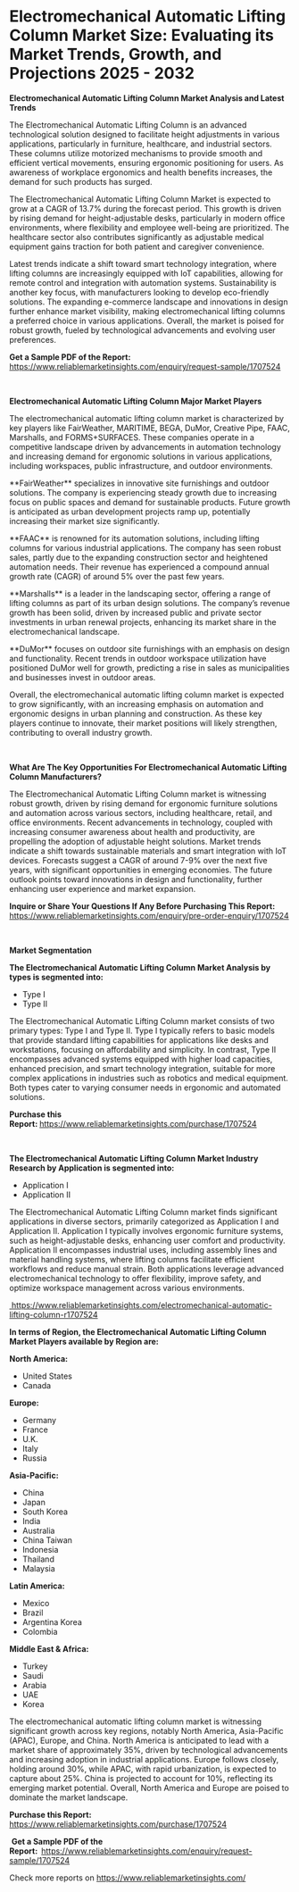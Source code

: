 <p><h1>Electromechanical Automatic Lifting Column Market Size: Evaluating its Market Trends, Growth, and Projections 2025 - 2032</h1></p><p><strong>Electromechanical Automatic Lifting Column Market Analysis and Latest Trends</strong></p>
<p><p>The Electromechanical Automatic Lifting Column is an advanced technological solution designed to facilitate height adjustments in various applications, particularly in furniture, healthcare, and industrial sectors. These columns utilize motorized mechanisms to provide smooth and efficient vertical movements, ensuring ergonomic positioning for users. As awareness of workplace ergonomics and health benefits increases, the demand for such products has surged.</p><p>The Electromechanical Automatic Lifting Column Market is expected to grow at a CAGR of 13.7% during the forecast period. This growth is driven by rising demand for height-adjustable desks, particularly in modern office environments, where flexibility and employee well-being are prioritized. The healthcare sector also contributes significantly as adjustable medical equipment gains traction for both patient and caregiver convenience.</p><p>Latest trends indicate a shift toward smart technology integration, where lifting columns are increasingly equipped with IoT capabilities, allowing for remote control and integration with automation systems. Sustainability is another key focus, with manufacturers looking to develop eco-friendly solutions. The expanding e-commerce landscape and innovations in design further enhance market visibility, making electromechanical lifting columns a preferred choice in various applications. Overall, the market is poised for robust growth, fueled by technological advancements and evolving user preferences.</p></p>
<p><strong>Get a Sample PDF of the Report:&nbsp;</strong> <a href="https://www.reliablemarketinsights.com/enquiry/request-sample/1707524?utm_campaign=3037&utm_medium=2&utm_source=Github&utm_content=ia&utm_term=25032025&utm_id=electromechanical-automatic-lifting-column">https://www.reliablemarketinsights.com/enquiry/request-sample/1707524</a></p>
<p>&nbsp;</p>
<p><strong>Electromechanical Automatic Lifting Column Major Market Players</strong></p>
<p><p>The electromechanical automatic lifting column market is characterized by key players like FairWeather, MARITIME, BEGA, DuMor, Creative Pipe, FAAC, Marshalls, and FORMS+SURFACES. These companies operate in a competitive landscape driven by advancements in automation technology and increasing demand for ergonomic solutions in various applications, including workspaces, public infrastructure, and outdoor environments.</p><p>**FairWeather** specializes in innovative site furnishings and outdoor solutions. The company is experiencing steady growth due to increasing focus on public spaces and demand for sustainable products. Future growth is anticipated as urban development projects ramp up, potentially increasing their market size significantly.</p><p>**FAAC** is renowned for its automation solutions, including lifting columns for various industrial applications. The company has seen robust sales, partly due to the expanding construction sector and heightened automation needs. Their revenue has experienced a compound annual growth rate (CAGR) of around 5% over the past few years.</p><p>**Marshalls** is a leader in the landscaping sector, offering a range of lifting columns as part of its urban design solutions. The company’s revenue growth has been solid, driven by increased public and private sector investments in urban renewal projects, enhancing its market share in the electromechanical landscape.</p><p>**DuMor** focuses on outdoor site furnishings with an emphasis on design and functionality. Recent trends in outdoor workspace utilization have positioned DuMor well for growth, predicting a rise in sales as municipalities and businesses invest in outdoor areas.</p><p>Overall, the electromechanical automatic lifting column market is expected to grow significantly, with an increasing emphasis on automation and ergonomic designs in urban planning and construction. As these key players continue to innovate, their market positions will likely strengthen, contributing to overall industry growth.</p></p>
<p>&nbsp;</p>
<p><strong>What Are The Key Opportunities For Electromechanical Automatic Lifting Column Manufacturers?</strong></p>
<p><p>The Electromechanical Automatic Lifting Column market is witnessing robust growth, driven by rising demand for ergonomic furniture solutions and automation across various sectors, including healthcare, retail, and office environments. Recent advancements in technology, coupled with increasing consumer awareness about health and productivity, are propelling the adoption of adjustable height solutions. Market trends indicate a shift towards sustainable materials and smart integration with IoT devices. Forecasts suggest a CAGR of around 7-9% over the next five years, with significant opportunities in emerging economies. The future outlook points toward innovations in design and functionality, further enhancing user experience and market expansion.</p></p>
<p><strong>Inquire or Share Your Questions If Any Before Purchasing This Report:</strong> <a href="https://www.reliablemarketinsights.com/enquiry/pre-order-enquiry/1707524?utm_campaign=3037&utm_medium=2&utm_source=Github&utm_content=ia&utm_term=25032025&utm_id=electromechanical-automatic-lifting-column">https://www.reliablemarketinsights.com/enquiry/pre-order-enquiry/1707524</a></p>
<p>&nbsp;</p>
<p><strong>Market Segmentation</strong></p>
<p><strong>The Electromechanical Automatic Lifting Column Market Analysis by types is segmented into:</strong></p>
<p><ul><li>Type I</li><li>Type II</li></ul></p>
<p><p>The Electromechanical Automatic Lifting Column market consists of two primary types: Type I and Type II. Type I typically refers to basic models that provide standard lifting capabilities for applications like desks and workstations, focusing on affordability and simplicity. In contrast, Type II encompasses advanced systems equipped with higher load capacities, enhanced precision, and smart technology integration, suitable for more complex applications in industries such as robotics and medical equipment. Both types cater to varying consumer needs in ergonomic and automated solutions.</p></p>
<p><strong>Purchase this Report:&nbsp;</strong><a href="https://www.reliablemarketinsights.com/purchase/1707524?utm_campaign=3037&utm_medium=2&utm_source=Github&utm_content=ia&utm_term=25032025&utm_id=electromechanical-automatic-lifting-column">https://www.reliablemarketinsights.com/purchase/1707524</a></p>
<p>&nbsp;</p>
<p><strong>The Electromechanical Automatic Lifting Column Market Industry Research by Application is segmented into:</strong></p>
<p><ul><li>Application I</li><li>Application II</li></ul></p>
<p><p>The Electromechanical Automatic Lifting Column market finds significant applications in diverse sectors, primarily categorized as Application I and Application II. Application I typically involves ergonomic furniture systems, such as height-adjustable desks, enhancing user comfort and productivity. Application II encompasses industrial uses, including assembly lines and material handling systems, where lifting columns facilitate efficient workflows and reduce manual strain. Both applications leverage advanced electromechanical technology to offer flexibility, improve safety, and optimize workspace management across various environments.</p></p>
<p><a href="https://www.reliablemarketinsights.com/electromechanical-automatic-lifting-column-r1707524?utm_campaign=3037&utm_medium=2&utm_source=Github&utm_content=ia&utm_term=25032025&utm_id=electromechanical-automatic-lifting-column">&nbsp;https://www.reliablemarketinsights.com/electromechanical-automatic-lifting-column-r1707524</a></p>
<p><strong>In terms of Region, the Electromechanical Automatic Lifting Column Market Players available by Region are:</strong></p>
<p>
    <p> <strong> North America: </strong>
        <ul>
            <li>United States</li>
            <li>Canada</li>
        </ul>
        </p> 
    <p> <strong> Europe: </strong>
        <ul>
            <li>Germany</li>
            <li>France</li>
            <li>U.K.</li>
            <li>Italy</li>
            <li>Russia</li>
        </ul>
        </p> 
    <p> <strong> Asia-Pacific: </strong>
        <ul>
            <li>China</li>
            <li>Japan</li>
            <li>South Korea</li>
            <li>India</li>
            <li>Australia</li>
            <li>China Taiwan</li>
            <li>Indonesia</li>
            <li>Thailand</li>
            <li>Malaysia</li>
        </ul>
        </p> 
    <p> <strong> Latin America: </strong>
        <ul>
            <li>Mexico</li>
            <li>Brazil</li>
            <li>Argentina Korea</li>
            <li>Colombia</li>
        </ul>
        </p> 
    <p> <strong> Middle East & Africa: </strong>
        <ul>
            <li>Turkey</li>
            <li>Saudi</li>
            <li>Arabia</li>
            <li>UAE</li>
            <li>Korea</li>
        </ul>
    </p>
    </p>
<p><p>The electromechanical automatic lifting column market is witnessing significant growth across key regions, notably North America, Asia-Pacific (APAC), Europe, and China. North America is anticipated to lead with a market share of approximately 35%, driven by technological advancements and increasing adoption in industrial applications. Europe follows closely, holding around 30%, while APAC, with rapid urbanization, is expected to capture about 25%. China is projected to account for 10%, reflecting its emerging market potential. Overall, North America and Europe are poised to dominate the market landscape.</p></p>
<p><strong>Purchase this Report: </strong><a href="https://www.reliablemarketinsights.com/purchase/1707524?utm_campaign=3037&utm_medium=2&utm_source=Github&utm_content=ia&utm_term=25032025&utm_id=electromechanical-automatic-lifting-column">https://www.reliablemarketinsights.com/purchase/1707524</a></p>
<p>&nbsp;<strong>Get a Sample PDF of the Report:&nbsp;&nbsp;</strong><a href="https://www.reliablemarketinsights.com/enquiry/request-sample/1707524?utm_campaign=3037&utm_medium=2&utm_source=Github&utm_content=ia&utm_term=25032025&utm_id=electromechanical-automatic-lifting-column">https://www.reliablemarketinsights.com/enquiry/request-sample/1707524</a></p>
<p><strong></strong></p>
<p>Check more reports on <a href="https://www.reliablemarketinsights.com/?utm_campaign=3037&utm_medium=2&utm_source=Github&utm_content=ia&utm_term=25032025&utm_id=electromechanical-automatic-lifting-column">https://www.reliablemarketinsights.com/</a></p>